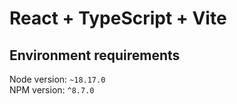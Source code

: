 # React + TypeScript + Vite

## Environment requirements

Node version: `~18.17.0`\
NPM version: `^8.7.0`
